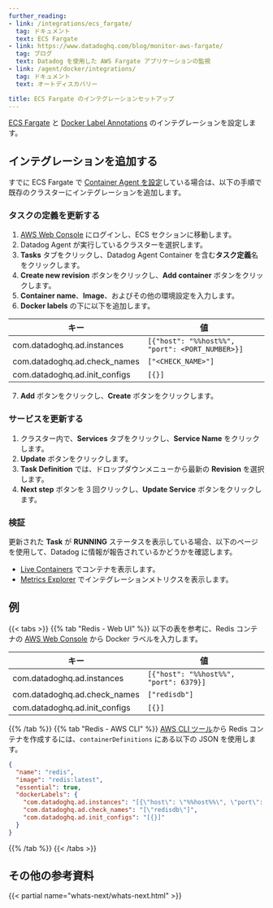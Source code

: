 ```yaml
---
further_reading:
- link: /integrations/ecs_fargate/
  tag: ドキュメント
  text: ECS Fargate
- link: https://www.datadoghq.com/blog/monitor-aws-fargate/
  tag: ブログ
  text: Datadog を使用した AWS Fargate アプリケーションの監視
- link: /agent/docker/integrations/
  tag: ドキュメント
  text: オートディスカバリー

title: ECS Fargate のインテグレーションセットアップ
---
```


[ECS Fargate][1] と [Docker Label Annotations][2] のインテグレーションを設定します。

## インテグレーションを追加する

すでに ECS Fargate で [Container Agent を設定][3]している場合は、以下の手順で既存のクラスターにインテグレーションを追加します。

### タスクの定義を更新する

1. [AWS Web Console][4] にログインし、ECS セクションに移動します。
2. Datadog Agent が実行しているクラスターを選択します。
3. **Tasks** タブをクリックし、Datadog Agent Container を含む**タスク定義**名をクリックします。
4. **Create new revision** ボタンをクリックし、**Add container** ボタンをクリックします。
5. **Container name**、**Image**、およびその他の環境設定を入力します。
6. **Docker labels** の下に以下を追加します。

| キー                           | 値                                           |
|-------------------------------|-------------------------------------------------|
| com.datadoghq.ad.instances    | `[{"host": "%%host%%", "port": <PORT_NUMBER>}]` |
| com.datadoghq.ad.check_names  | `["<CHECK_NAME>"]`                              |
| com.datadoghq.ad.init_configs | `[{}]`                                          |

7. **Add** ボタンをクリックし、**Create** ボタンをクリックします。

### サービスを更新する

1. クラスター内で、**Services** タブをクリックし、**Service Name** をクリックします。
2. **Update** ボタンをクリックします。
3. **Task Definition** では、ドロップダウンメニューから最新の **Revision** を選択します。
4. **Next step** ボタンを 3 回クリックし、**Update Service** ボタンをクリックします。

### 検証

更新された **Task** が **RUNNING** ステータスを表示している場合、以下のページを使用して、Datadog に情報が報告されているかどうかを確認します。

- [Live Containers][5] でコンテナを表示します。
- [Metrics Explorer][6] でインテグレーションメトリクスを表示します。

## 例

{{< tabs >}}
{{% tab "Redis - Web UI" %}}
以下の表を参考に、Redis コンテナの [AWS Web Console][1] から Docker ラベルを入力します。

| キー                           | 値                                  |
|-------------------------------|----------------------------------------|
| com.datadoghq.ad.instances    | `[{"host": "%%host%%", "port": 6379}]` |
| com.datadoghq.ad.check_names  | `["redisdb"]`                          |
| com.datadoghq.ad.init_configs | `[{}]`                                 |

[1]: https://aws.amazon.com/console
{{% /tab %}}
{{% tab "Redis - AWS CLI" %}}
[AWS CLI ツール][1]から Redis コンテナを作成するには、`containerDefinitions` にある以下の JSON を使用します。

```json
{
  "name": "redis",
  "image": "redis:latest",
  "essential": true,
  "dockerLabels": {
    "com.datadoghq.ad.instances": "[{\"host\": \"%%host%%\", \"port\": 6379}]",
    "com.datadoghq.ad.check_names": "[\"redisdb\"]",
    "com.datadoghq.ad.init_configs": "[{}]"
  }
}
```

[1]: https://aws.amazon.com/cli
{{% /tab %}}
{{< /tabs >}}

## その他の参考資料

{{< partial name="whats-next/whats-next.html" >}}

[1]: /ja/integrations/ecs_fargate/
[2]: /ja/agent/docker/integrations/?tab=dockerlabel#configuration
[3]: /ja/integrations/ecs_fargate/#container-agent-setup
[4]: https://aws.amazon.com/console
[5]: https://app.datadoghq.com/containers
[6]: https://app.datadoghq.com/metric/explorer
